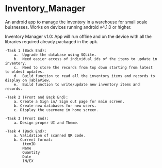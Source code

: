 # Inventory_Manager
An android app to manage the inventory in a warehouse for small scale buisnesses.
Works on devices running android v4.1.0 or higher.

Inventory Manager v1.0:
	App will run offline and on the device with all the libraries required already packaged in the apk.
	
	-Task 1 (Back End):
		a.	Upgrade the database using SQLite. 
		b.	Need easier access of individual ids of the items to update in inventory.
		c.	Need to store the records from top down starting from latest to oldest updates.
		d.	Build function to read all the inventory items and records to display on TableView.
		e.	Build function to write/update new inventory items and records.
			
	-Task 2 (Front and Back End):
		a. Create a Sign in/ Sign out page for main screen.
		b. Create new databases for new users.
		c. Display the username in home screen.
		
	-Task 3	(Front End):
		a. Design proper UI and Theme.
		
	-Task 4 (Back End):
		a. Validation of scanned QR code.
		b. Current format:
			itemID
			Name
			Quantity
			Date
			IN/EX